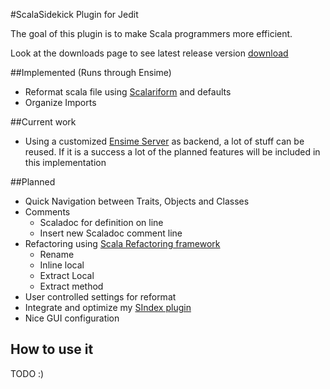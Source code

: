 #ScalaSidekick Plugin for Jedit

The goal of this plugin is to make Scala programmers more efficient.

Look at the downloads page to see latest release version [download](http://github.com/StefanE/ScalaSidekick/downloads)


##Implemented (Runs through Ensime)

- Reformat scala file using [Scalariform](http://github.com/mdr/scalariform) and defaults
- Organize Imports

##Current work
- Using a customized [Ensime Server](http://github.com/aemoncannon/ensime) as backend, a lot of stuff can be reused. If it is a success a lot of the planned features will be included in this implementation

##Planned

- Quick Navigation between Traits, Objects and Classes
- Comments
  - Scaladoc for definition on line
  - Insert new Scaladoc comment line
- Refactoring using [Scala Refactoring framework](http://scala-refactoring.org/)
  - Rename
  - Inline local
  - Extract Local
  - Extract method
- User controlled settings for reformat
- Integrate and optimize my [SIndex plugin](http://github.com/StefanE/jEdit-with-Scala)
- Nice GUI configuration

## How to use it
TODO :)